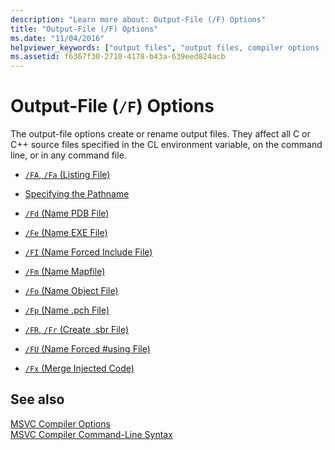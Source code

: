 ```yaml
---
description: "Learn more about: Output-File (/F) Options"
title: "Output-File (/F) Options"
ms.date: "11/04/2016"
helpviewer_keywords: ["output files", "output files, compiler options [C++]", "cl.exe compiler, output files"]
ms.assetid: f6367f30-2710-4178-b43a-639eed824acb
---
```

# Output-File (`/F`) Options

The output-file options create or rename output files. They affect all C or C++ source files specified in the CL environment variable, on the command line, or in any command file.

- [`/FA`, `/Fa` (Listing File)](fa-fa-listing-file.md)

- [Specifying the Pathname](specifying-the-pathname.md)

- [`/Fd` (Name PDB File)](fd-program-database-file-name.md)

- [`/Fe` (Name EXE File)](fe-name-exe-file.md)

- [`/FI` (Name Forced Include File)](fi-name-forced-include-file.md)

- [`/Fm` (Name Mapfile)](fm-name-mapfile.md)

- [`/Fo` (Name Object File)](fo-object-file-name.md)

- [`/Fp` (Name .pch File)](fp-name-dot-pch-file.md)

- [`/FR`, `/Fr` (Create .sbr File)](fr-fr-create-dot-sbr-file.md)

- [`/FU` (Name Forced #using File)](fu-name-forced-hash-using-file.md)

- [`/Fx` (Merge Injected Code)](fx-merge-injected-code.md)

## See also

[MSVC Compiler Options](compiler-options.md)\
[MSVC Compiler Command-Line Syntax](compiler-command-line-syntax.md)
